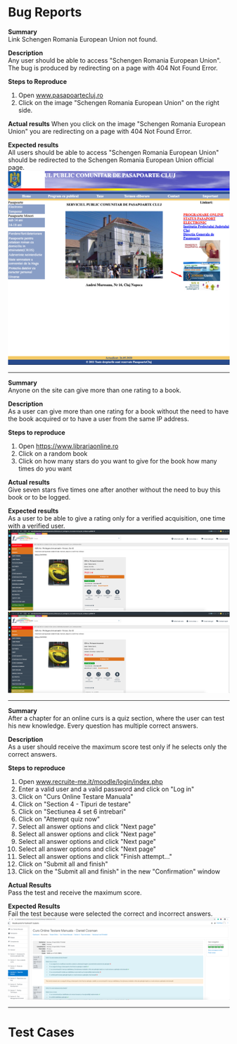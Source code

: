 # Bug Reports

**Summary**   
Link Schengen Romania European Union not found.  
 
**Description**  
Any user should be able to access "Schengen Romania European Union".  
The bug is produced by redirecting on a page with 404 Not Found Error.   
 
**Steps to Reproduce**   
1. Open www.pasapoartecluj.ro   
2. Click on the image "Schengen Romania European Union" on the right side.   
 
**Actual results** 
When you click on the image "Schengen Romania European Union" you are redirecting on a page with 404 Not Found Error.  
 
**Expected results**  
All users should be able to access "Schengen Romania European Union" should be redirected to the Schengen Romania European Union official page.  
![Atachment](download.JPG)

--------------------------------------------------------------------------------------------------------------------------------------------------------------------

**Summary**   
Anyone on the site can give more than one rating to a book.   

**Description**   
As a user can give more than one rating for a book without the need to have the book acquired or to have a user from the same IP address.   

**Steps to reproduce**       
1. Open https://www.librariaonline.ro      
2. Click on a random book   
3. Click on how many stars do you want to give for the book how many times do you want    

**Actual results**   
Give seven stars five times one after another without the need to buy this book or to be logged.   
  
**Expected results**   
As a user to be able to give a rating only for a verified acquisition, one time with a verified user.  
![Atachment](librarie1.JPG) ![Atachment](librarie2.JPG)  

-------------------------------------------------------------------------------------------------------------------------------------------------------------------

**Summary**   
After a chapter for an online curs is a quiz section, where the user can test his new knowledge. Every question has multiple correct answers.   

**Description**  
As a user should receive the maximum score test only if he selects only the correct answers.      

**Steps to reproduce**   
 1. Open www.recruite-me.it/moodle/login/index.php   
 2. Enter a valid user and a valid password and click on "Log in"   
 3. Click on "Curs Online Testare Manuala"   
 4. Click on "Section 4 - Tipuri de testare"   
 5. Click on "Sectiunea 4 set 6 intrebari"   
 6. Click on "Attempt quiz now"   
 7. Select all answer options and click "Next page"   
 8. Select all answer options and click "Next page"   
 9. Select all answer options and click "Next page"   
10. Select all answer options and click "Next page"   
11. Select all answer options and click "Finish attempt..."   
12. Click on "Submit all and finish"   
13. Click on the "Submit all and finish" in the new "Confirmation" window   

**Actual Results**   
Pass the test and receive the maximum score.    

**Expected Results**   
Fail the test because were selected the correct and incorrect answers.   
![Atachment](quiz.JPG)

--------------------------------------------------------------------------------------------------------------------------------------------------------------------

# Test Cases







